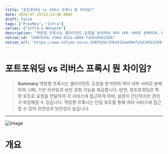 ```yaml
---
title: "포트포워딩 vs 리버스 프록시 뭔 차이임?"
date: 2024-07-15T13:11:00.000Z
draft: false
tags: ["ProxMox", "Infra"]
series: ["Infra & Network"]
description: "역방향 프록시는 클라이언트 요청을 분석하여 여러 내부 서버로 분배하며, URL 기반 라우팅과 보안 강화 기능을 제공합니다. 반면, 포트포워딩은 특정 포트로 요청을 전달하여 각 서비스에 접근하게 하며, 설정이 간단하지만 관리가 복잡해질 수 있습니다. 역방향 프록시는 단일 포트를 통해 여러 서비스에 접근할 수 있어 유연성과 보안성이 높습니다."
notion_id: "2d0fb3dc-33b4-432a-a094-fa3d195b22b6"
notion_url: "https://www.notion.so/vs-2d0fb3dc33b4432aa094fa3d195b22b6"
---
```


# 포트포워딩 vs 리버스 프록시 뭔 차이임?

> **Summary**
> 역방향 프록시는 클라이언트 요청을 분석하여 여러 내부 서버로 분배하며, URL 기반 라우팅과 보안 강화 기능을 제공합니다. 반면, 포트포워딩은 특정 포트로 요청을 전달하여 각 서비스에 접근하게 하며, 설정이 간단하지만 관리가 복잡해질 수 있습니다. 역방향 프록시는 단일 포트를 통해 여러 서비스에 접근할 수 있어 유연성과 보안성이 높습니다.

---

![Image](https://prod-files-secure.s3.us-west-2.amazonaws.com/09ccd4d5-876c-4bba-bbdf-cc77a0a11257/10e02248-3a12-4f50-bd26-d4f88c997f50/Untitled.png?X-Amz-Algorithm=AWS4-HMAC-SHA256&X-Amz-Content-Sha256=UNSIGNED-PAYLOAD&X-Amz-Credential=ASIAZI2LB466ZSUB4LSW%2F20250724%2Fus-west-2%2Fs3%2Faws4_request&X-Amz-Date=20250724T083532Z&X-Amz-Expires=3600&X-Amz-Security-Token=IQoJb3JpZ2luX2VjEAAaCXVzLXdlc3QtMiJGMEQCIHFgqzcWQ6Kc6PZfpaWzLSREMdXLAl5gxaU1zAit0iWpAiBowlXfJznxCFogPrjFGjW135jx7YQoSr5Vvm%2Fw1SNpnir%2FAwgpEAAaDDYzNzQyMzE4MzgwNSIMIqXitAbrbbmoa7JcKtwD5nJ7X0iV9k0Vn4tC4Pcn3Mbe5xNf6RcH6XQf9oI9bz54ieOjI1%2Bs%2BP33RELL7%2B%2F0NMA4OqL5ByLD9uvi03X%2BBOsRAaUbdYvVAkmKbAufomikpr%2B0NQe2ropW4odRISOlRXxKLip1H3l41imFGEgkGzUGH6q5EU7ic0KGx500E%2BjRpcV5%2B%2BKZBo9dICqp43Qs%2BiJwSzvHiw%2FobvoQecaI5Rrugpbg5kUW4PsxqfBsXo%2B2bF82GNyw7k%2BTxa%2Fcl0fHd1d13fev0MIaVuhssRCIIGxBVl6Ph81z%2FbHwlqZeKzpAqslNTKFnqyXwMtzRjK1j0aUjCrzCft5fbxZJa0MSA%2B8moCuah758hyTMUEeHtyVKqlh%2B%2BEYFN%2BqAUmF4lc2PhK%2B%2FFPuCFiaVm9GidRI21xj27WPkl9O%2FDvQlGVAld72Nsk9lwUoSGgpuTMAykcMr72jGMnkANk3QwNnHd4cr89j6nuknqnYV6knCzV9%2B1%2Byn%2BLb17Y5yptkdwqMjjsWo%2FVc4hr1seImxxdqzkDJWDzK%2FElnhLZIbo47zI9F5KeCfExemSn73JlJdP5smVVKQbpLEPW1n18xOajkfWDZZ2jvuN%2BpTEE0b5DTGrIPrr5rb68VZJZLVrz4zjWgwv8%2BHxAY6pgHuoHReymLmMW8t7m5eW32miYv1eILIA15uoL5pVQ50RfLOF2pajHxw3nO8zQX53mndtSffriTW1afmBEr9PpPmyPeMA8mh5TZ%2FLLf2f5mP7YWpXglce9gplBGUewsnb3AfJkcrc3VRbkOZYVfEAShTM3iD6aQJrrWHHkHuIC3bGcViZ51Hj%2BuwFle9DNhHmx5XR%2FyBXjx3WY9n5swx6owtc8H57P0p&X-Amz-Signature=6552199647d00dad229519543b54ebd2e20a51f63e3c644402cf9814b0fe0d68&X-Amz-SignedHeaders=host&x-amz-checksum-mode=ENABLED&x-id=GetObject)

# 개요

